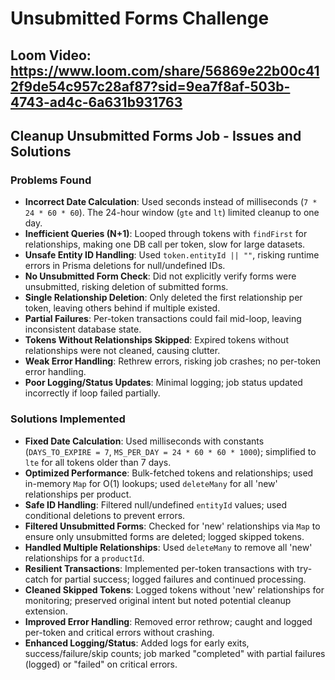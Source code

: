 # Unsubmitted Forms Challenge 

## Loom Video: https://www.loom.com/share/56869e22b00c412f9de54c957c28af87?sid=9ea7f8af-503b-4743-ad4c-6a631b931763

## Cleanup Unsubmitted Forms Job - Issues and Solutions

### Problems Found
- **Incorrect Date Calculation**: Used seconds instead of milliseconds (`7 * 24 * 60 * 60`). The 24-hour window (`gte` and `lt`) limited cleanup to one day.
- **Inefficient Queries (N+1)**: Looped through tokens with `findFirst` for relationships, making one DB call per token, slow for large datasets.
- **Unsafe Entity ID Handling**: Used `token.entityId || ""`, risking runtime errors in Prisma deletions for null/undefined IDs.
- **No Unsubmitted Form Check**: Did not explicitly verify forms were unsubmitted, risking deletion of submitted forms.
- **Single Relationship Deletion**: Only deleted the first relationship per token, leaving others behind if multiple existed.
- **Partial Failures**: Per-token transactions could fail mid-loop, leaving inconsistent database state.
- **Tokens Without Relationships Skipped**: Expired tokens without relationships were not cleaned, causing clutter.
- **Weak Error Handling**: Rethrew errors, risking job crashes; no per-token error handling.
- **Poor Logging/Status Updates**: Minimal logging; job status updated incorrectly if loop failed partially.

### Solutions Implemented
- **Fixed Date Calculation**: Used milliseconds with constants (`DAYS_TO_EXPIRE = 7`, `MS_PER_DAY = 24 * 60 * 60 * 1000`); simplified to `lte` for all tokens older than 7 days.
- **Optimized Performance**: Bulk-fetched tokens and relationships; used in-memory `Map` for O(1) lookups; used `deleteMany` for all 'new' relationships per product.
- **Safe ID Handling**: Filtered null/undefined `entityId` values; used conditional deletions to prevent errors.
- **Filtered Unsubmitted Forms**: Checked for 'new' relationships via `Map` to ensure only unsubmitted forms are deleted; logged skipped tokens.
- **Handled Multiple Relationships**: Used `deleteMany` to remove all 'new' relationships for a `productId`.
- **Resilient Transactions**: Implemented per-token transactions with try-catch for partial success; logged failures and continued processing.
- **Cleaned Skipped Tokens**: Logged tokens without 'new' relationships for monitoring; preserved original intent but noted potential cleanup extension.
- **Improved Error Handling**: Removed error rethrow; caught and logged per-token and critical errors without crashing.
- **Enhanced Logging/Status**: Added logs for early exits, success/failure/skip counts; job marked "completed" with partial failures (logged) or "failed" on critical errors.
